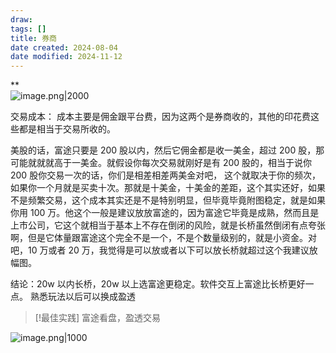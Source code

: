 ```yaml
---
draw:
tags: []
title: 券商
date created: 2024-08-04
date modified: 2024-11-12
---
```

**  
![image.png|2000](https://imagehosting4picgo.oss-cn-beijing.aliyuncs.com/imagehosting/fix-dir%2Fpicgo%2Fpicgo-clipboard-images%2F2024%2F08%2F04%2F16-15-13-893fefc001ea5d67d4c24a7129817eb7-202408041615170-8c410a.png)

交易成本：
成本主要是佣金跟平台费，因为这两个是券商收的，其他的印花费这些都是相当于交易所收的。

美股的话，富途只要是 200 股以内，然后它佣金都是收一美金，超过 200 股，那可能就就就高于一美金。就假设你每次交易就刚好是有 200 股的，相当于说你 200 股你交易一次的话，你们是相差相差两美金对吧，
这个就取决于你的频次，如果你一个月就是买卖十次。那就是十美金，十美金的差距，这个其实还好，如果不是频繁交易，这个成本其实还是不是特别明显，但毕竟毕竟附图稳定，就是如果你用 100 万。他这个一般是建议放放富途的，因为富途它毕竟是成熟，然而且是上市公司，它这个就相当于基本上不存在倒闭的风险，就是长桥虽然倒闭有点夸张啊，但是它体量跟富途这个完全不是一个，不是个数量级别的，就是小资金。对吧，10 万或者 20 万，我觉得是可以放或者以下可以放长桥就超过这个我建议放幅图。

结论：20w 以内长桥，20w 以上选富途更稳定。软件交互上富途比长桥更好一点。
		熟悉玩法以后可以换成盈透

> [!最佳实践]
> 富途看盘，盈透交易

![image.png|1000](https://imagehosting4picgo.oss-cn-beijing.aliyuncs.com/imagehosting/fix-dir%2Fpicgo%2Fpicgo-clipboard-images%2F2024%2F09%2F06%2F23-31-30-73afe4ce22e7af4fa14afc17c81b2201-202409062331243-b9df28.png)
